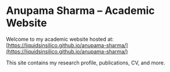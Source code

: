 # Anupama Sharma – Academic Website

Welcome to my academic website hosted at:
[https://liquidsinsilico.github.io/anupama-sharma/](https://liquidsinsilico.github.io/anupama-sharma/)

This site contains my research profile, publications, CV, and more.
